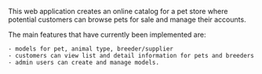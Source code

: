This web application creates an online catalog for a pet store where potential customers can browse pets for sale and manage their accounts.

The main features that have currently been implemented are:

    - models for pet, animal type, breeder/supplier 
    - customers can view list and detail information for pets and breeders
    - admin users can create and manage models. 
